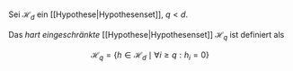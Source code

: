 Sei $\mathcal{H}_d$ ein [[Hypothese|Hypothesenset]], $q \lt d$.

Das *hart eingeschränkte* [[Hypothese|Hypothesenset]] $\mathcal{H}_q$ ist definiert als

$$
	\mathcal{H}_q = \{ h \in \mathcal{H}_d \mid \forall i \ge q : h_i = 0 \}
$$